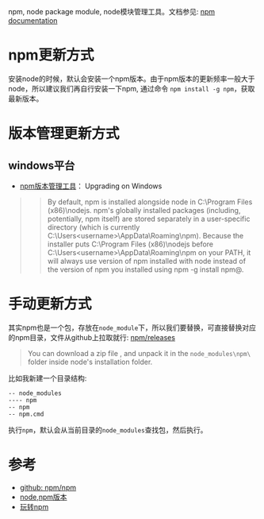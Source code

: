 npm, node package module, node模块管理工具。文档参见: [npm documentation](https://docs.npmjs.com/)

# npm更新方式
安装node的时候，默认会安装一个npm版本。由于npm版本的更新频率一般大于node，所以建议我们再自行安装一下npm, 通过命令 `npm install -g npm`，获取最新版本。

# 版本管理更新方式
## windows平台
- [npm版本管理工具](https://github.com/npm/npm/wiki/Troubleshooting#upgrading-on-windows)： Upgrading on Windows

> > By default, npm is installed alongside node in C:\Program Files (x86)\nodejs. npm's globally installed packages (including, potentially, npm itself) are stored separately in a user-specific directory (which is currently C:\Users\<username>\AppData\Roaming\npm). Because the installer puts C:\Program Files (x86)\nodejs before C:\Users\<username>\AppData\Roaming\npm on your PATH, it will always use version of npm installed with node instead of the version of npm you installed using npm -g install npm@<version>.


# 手动更新方式
其实npm也是一个包，存放在`node_module`下，所以我们要替换，可直接替换对应的npm目录，文件从github上拉取就行: [npm/releases](https://github.com/npm/npm/releases)

>  You can download a zip file , and unpack it in the `node_modules\npm\` folder inside node's installation folder.

比如我新建一个目录结构:

```
-- node_modules
---- npm
-- npm
-- npm.cmd
```

执行`npm`，默认会从当前目录的`node_modules`查找包，然后执行。

# 参考
- [github: npm/npm](https://github.com/npm/npm)
- [node,npm版本](https://nodejs.org/en/download/releases/)
- [玩转npm](https://github.com/icepy/_posts/issues/36)